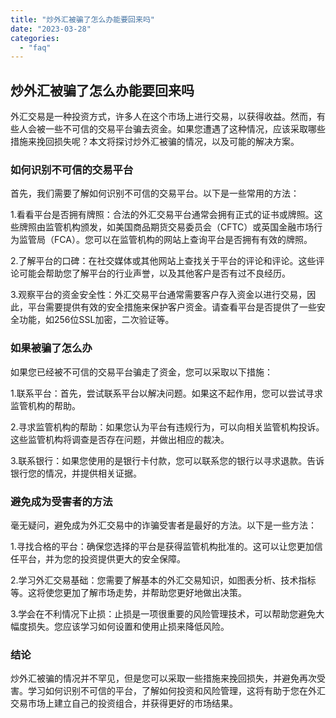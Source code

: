 ```yaml
---
title: "炒外汇被骗了怎么办能要回来吗"
date: "2023-03-28"
categories: 
  - "faq"
---
```


## 炒外汇被骗了怎么办能要回来吗

外汇交易是一种投资方式，许多人在这个市场上进行交易，以获得收益。然而，有些人会被一些不可信的交易平台骗去资金。如果您遭遇了这种情况，应该采取哪些措施来挽回损失呢？本文将探讨炒外汇被骗的情况，以及可能的解决方案。

### 如何识别不可信的交易平台

首先，我们需要了解如何识别不可信的交易平台。以下是一些常用的方法：

1.看看平台是否拥有牌照：合法的外汇交易平台通常会拥有正式的证书或牌照。这些牌照由监管机构颁发，如美国商品期货交易委员会（CFTC）或英国金融市场行为监管局（FCA）。您可以在监管机构的网站上查询平台是否拥有有效的牌照。

2.了解平台的口碑：在社交媒体或其他网站上查找关于平台的评论和评论。这些评论可能会帮助您了解平台的行业声誉，以及其他客户是否有过不良经历。

3.观察平台的资金安全性：外汇交易平台通常需要客户存入资金以进行交易，因此，平台需要提供有效的安全措施来保护客户资金。请查看平台是否提供了一些安全功能，如256位SSL加密，二次验证等。

### 如果被骗了怎么办

如果您已经被不可信的交易平台骗走了资金，您可以采取以下措施：

1.联系平台：首先，尝试联系平台以解决问题。如果这不起作用，您可以尝试寻求监管机构的帮助。

2.寻求监管机构的帮助：如果您认为平台有违规行为，可以向相关监管机构投诉。这些监管机构将调查是否存在问题，并做出相应的裁决。

3.联系银行：如果您使用的是银行卡付款，您可以联系您的银行以寻求退款。告诉银行您的情况，并提供相关证据。

### 避免成为受害者的方法

毫无疑问，避免成为外汇交易中的诈骗受害者是最好的方法。以下是一些方法：

1.寻找合格的平台：确保您选择的平台是获得监管机构批准的。这可以让您更加信任平台，并为您的投资提供更大的安全保障。

2.学习外汇交易基础：您需要了解基本的外汇交易知识，如图表分析、技术指标等。这将使您更加了解市场走势，并帮助您更好地做出决策。

3.学会在不利情况下止损：止损是一项很重要的风险管理技术，可以帮助您避免大幅度损失。您应该学习如何设置和使用止损来降低风险。

### 结论

炒外汇被骗的情况并不罕见，但是您可以采取一些措施来挽回损失，并避免再次受害。学习如何识别不可信的平台，了解如何投资和风险管理，这将有助于您在外汇交易市场上建立自己的投资组合，并获得更好的市场结果。
